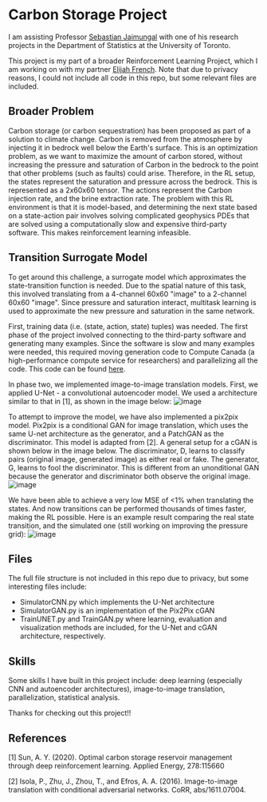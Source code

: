 # Carbon Storage Project

I am assisting Professor [Sebastian Jaimungal](https://sebastian.statistics.utoronto.ca/) with one of his research projects in the Department of Statistics at the University of Toronto.

This project is my part of a broader Reinforcement Learning Project, which I am working on with my partner [Elijah French](https://github.com/ElijahFrench). Note that due to privacy reasons, I could not include all code in this repo, but some relevant files are included.

## Broader Problem

Carbon storage (or carbon sequestration) has been proposed as part of a solution to climate change. Carbon is removed from the atmosphere by injecting it in bedrock well below the Earth's surface. This is an optimization problem, as we want to maximize the amount of carbon stored, without increasing the pressure and saturation of Carbon in the bedrock to the point that other problems (such as faults) could arise. Therefore, in the RL setup, the states represent the saturation and pressure across the bedrock. This is represented as a 2x60x60 tensor. The actions represent the Carbon injection rate, and the brine extraction rate. The problem with this RL environment is that it is model-based, and determining the next state based on a state-action pair involves solving complicated geophysics PDEs that are solved using a computationally slow and expensive third-party software. This makes reinforcement learning infeasible.

## Transition Surrogate Model

To get around this challenge, a surrogate model which approximates the state-transition function is needed. Due to the spatial nature of this task, this involved translating from a 4-channel 60x60 "image" to a 2-channel 60x60 "image". Since pressure and saturation interact, multitask learning is used to approximate the new pressure and saturation in the same network.

First, training data (i.e. (state, action, state) tuples) was needed. The first phase of the project involved connecting to the third-party software and generating many examples. Since the software is slow and many examples were needed, this required moving generation code to Compute Canada (a high-performance compute service for researchers) and parallelizing all the code. This code can be found [here](https://github.com/willematack/OPMGenerator).

In phase two, we implemented image-to-image translation models. First, we applied U-Net - a convolutional autoencoder model. We used a architecture similar to that in [1], as shown in the image below:
![image](https://github.com/willematack/CarbonStorage/assets/44038988/12217864-87b2-4b4d-bfbd-fa637a6dbdce)

To attempt to improve the model, we have also implemented a pix2pix model. Pix2pix is a conditional GAN for image translation, which uses the same U-net architecture as the generator, and a PatchGAN as the discriminator. This model is adapted from [2]. A general setup for a cGAN is shown below in the image below. The discriminator, D, learns to classify pairs (original image, generated image) as either real or fake. The generator, G, learns to fool the discriminator. This is different from an unonditional GAN because the generator and discriminator both observe the original image.
![image](https://github.com/willematack/CarbonStorage/assets/44038988/4cc2b7ff-b08a-40a1-9582-783617007b26)


We have been able to achieve a very low MSE of <1% when translating the states. And now transitions can be performed thousands of times faster, making the RL possible. Here is an example result comparing the real state transition, and the simulated one (still working on improving the pressure grid):
![image](https://github.com/willematack/CarbonStorage/assets/44038988/5c337012-b7d6-4f94-b84d-8a899638b52c)

## Files

The full file structure is not included in this repo due to privacy, but some interesting files include:
- SimulatorCNN.py which implements the U-Net architecture
- SimulatorGAN.py is an implementation of the Pix2Pix cGAN
- TrainUNET.py and TrainGAN.py where learning, evaluation and visualization methods are included, for the U-Net and cGAN architecture, respectively.

## Skills

Some skills I have built in this project include: deep learning (especially CNN and autoencoder architectures), image-to-image translation, parallelization, statistical analysis.

Thanks for checking out this project!!

## References
[1] Sun, A. Y. (2020). Optimal carbon storage reservoir management through deep reinforcement learning. Applied
Energy, 278:115660

[2] Isola, P., Zhu, J., Zhou, T., and Efros, A. A. (2016). Image-to-image translation with conditional adversarial networks.
CoRR, abs/1611.07004.
